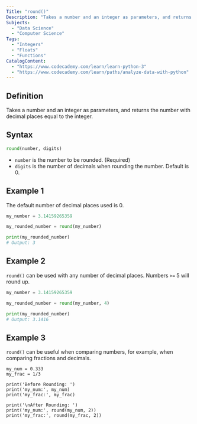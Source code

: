 ```yaml
---
Title: "round()"
Description: "Takes a number and an integer as parameters, and returns the number with decimal places equal to the integer."
Subjects:
  - "Data Science"
  - "Computer Science"
Tags: 
  - "Integers"
  - "Floats"
  - "Functions"
CatalogContent: 
  - "https://www.codecademy.com/learn/learn-python-3"
  - "https://www.codecademy.com/learn/paths/analyze-data-with-python"
---
```


## Definition 

Takes a number and an integer as parameters, and returns the number with decimal places equal to the integer.

## Syntax

```python
round(number, digits)
```

- `number` is the number to be rounded. (Required)
- `digits` is the number of decimals when rounding the number. Default is 0.

## Example 1

The default number of decimal places used is 0.

```python
my_number = 3.14159265359

my_rounded_number = round(my_number)

print(my_rounded_number)
# Output: 3
```

## Example 2

`round()` can be used with any number of decimal places. Numbers `>=` 5 will round up.

```python
my_number = 3.14159265359

my_rounded_number = round(my_number, 4)

print(my_rounded_number)
# Output: 3.1416
```

## Example 3

`round()` can be useful when comparing numbers, for example, when comparing fractions and decimals.

```codebyte/py
my_num = 0.333
my_frac = 1/3

print('Before Rounding: ')
print('my_num:', my_num)
print('my_frac:', my_frac)

print('\nAfter Rounding: ')
print('my_num:', round(my_num, 2))
print('my_frac:', round(my_frac, 2))
```
